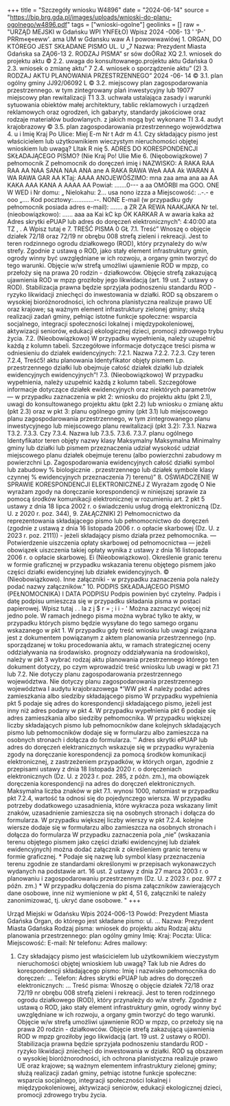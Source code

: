 +++
title = "Szczegóły wniosku W4896"
date = "2024-06-14"
source = "https://bip.brg.gda.pl/images/uploads/wnioski-do-planu-ogolnego/w4896.pdf"
tags = ["wnioski-ogolne"]
geolinks = []
raw = "URZĄD MEJSKI w Gdańsku WPI YNFEŁO) Wpisz  2024 -006- 13 ' 'P-' PRRm«ę«eww'. ama UM w Gdansku waw A I  powowwawiówj   1. ORGAN, DO KTÓREGO JEST SKŁADANE PISMO UL. U „7 Nazwa: Prezydent Miasta Gdańska sa  ZĄ06-13 2. RODZAJ PISMA” sr sów doÓRaż XQ 2.1. wniosek do projektu aktu © 2.2. uwaga do konsultowanego.projektu aktu Gdańska 0 2.3. wniosek o zmianę aktu” 7 2.4. wniosek o sporządzenie aktu” (2)  3. RODZAJ AKTU PLANOWANIA PRZESTRZENNEGO” 2024 -06- 14  © 3.1. plan ogólny gminy JJ92/06092 L © 3.2. miejscowy plan zagospodarowania przestrzennego. w tym zintegrowany plań inwestycyjny lub 19077 miejscowy płan rewitalizacji T1 3.3. uchwała ustalająca zasady i warunki sytuowania obiektów małej architektury, tablic reklamowych i urządzeń reklamowych oraz ogrodzeń, ich gabaryty, standardy jakościowe oraz rodzaje materiałów budowlanych. z jakich mogą być wykonane TI 3.4. audyt krajobrazowy © 3.5. plan zagospodarowania przestrzennego województwa 4. u i Imię Kraj Po Ulice: Miej E-m Nr t Adr m 4.1. Czy składający pismo jest właścicielem lub użytkownikiem wieczystym nieruchomości objętej wnioskiem lub uwagą? Lltak R nię 5. ADRES DO KORESPONDENCJI SKŁADAJĄCEGO PISMO? (Nie Kraj Po! Ulie Mie 6. (Nięobowiązkowe) 7 pełnomocnik Z pełnomocnik do doręczeń imię i NAZWISKO: A RAKA RAA RAA AA NAA SANA NAA ANA ane A RAKA RAWA WeA AAA Ak WARAN A WA RAWA GAR AA KTaj: AAAA ANOJEWÓŚZIMO: mna zaa ama ana aa AA KAKA AAA KANA A AAAA AA Powiał: .......0--- a aa OMÓRBI ma GOO. ONE W WED i Nr domu: „ Nielokahu: 2... usa nono izzza a Miejscowość: ..-.- e ooo „.... Kod pocztowy:............--. NONE E-mail (w przypadku gdy pełnomocnik posiada adres e-mail): ....... a ZR ZA REWA NAAKJAKA Nr tel. (nieobowiązkowo): ...... aaa aa Kai kC kp ÓK KARKAR A w awaria kaka aż Adres skrytki ePUAP lub adres do doręczeń elektronicznych”: 4:40:00 ata TZ ,  . A Wpisz tutaj e 7. TREŚĆ PISMA 0 GŁ 7.1. Treść” Wnoszę o objęcie działek 72/18 oraz 72/19 nr obrębu 008 strefą zieleni i rekreacji. Jest to teren rodzinnego ogrodu działkowego (ROD), który przynależy do w/w strefy. Zgodnie z ustawą o ROD, jako stały element infrastruktury gmin, ogrody winny być uwzględniane w ich rozwoju, a organy gmin tworzyć do tego warunki. Objęcie w/w strefą umożliwi ujawnienie ROD w mpzp, co przełoży się na prawa 20 rodzin - działkowców. Objęcie strefą zakazującą ujawnienia ROD w mpzp groziłoby jego likwidacją (art. 19 ust. 2 ustawy o ROD). Stabilizacja prawna będzie sprzyjała podnoszeniu standardu ROD - ryzyko likwidacji zniechęci do inwestowania w działki. ROD są obszarem o wysokiej bioróżnorodności, ich ochrona planistyczna realizuje prawo UE oraz krajowe; są ważnym element infrastruktury zielonej gminy; służą realizacji zadań gminy, pełniąc istotne funkcje społeczne: wsparcia socjalnego, integracji społeczności lokalnej i międzypokoleniowej, aktywizacji seniorów, edukacji ekologicznej dzieci, promocji zdrowego trybu życia. 7.2. (Nieobowiązkowo) W przypadku wypełnienia, należy uzupełnić każdą z kolumn tabeli. Szczegółowe informacje dotyczące treści pisma w odniesieniu do działek ewidencyjnych: 7.2.1. Nazwa 7.2.2. 7.2.3. Czy teren 7.2.4, Treść5! aktu planowania Identyfikator objęty pismem Lp.  przestrzennego działki lub obejmuje całość działek działki lub działek ewidencyjnych ewidencyjnych”! 7.3. (Nieobowiązkowo) W przypadku wypełnienia, należy uzupełnić każdą z kolumn tabeli. Szczegółowe informacje dotyczące działek ewidencyjnych oraz niektórych parametrów — w przypadku zaznaczenia w pkt 2: wniosku do projektu aktu (pkt 2.1), uwagi do konsultowanego projektu aktu (pkt 2.2) lub wniosku o zmianę aktu (pkt 2.3) oraz w pkt 3: planu ogólnego gminy (pkt 3.1) lub miejscowego planu zagospodarowania przestrzennego, w tym zintegrowanego planu inwestycyjnego lub miejscowego planu rewitalizacji (pkt 3.2): 7.3.1. Nazwa T3.2. 7.3.3. Czy 7.3.4. Nazwa lub 7.3.5. 7.3.6. 7.3.7. planu ogólnego Identyfikator teren objęty nazwy klasy Maksymalny Maksymalna Minimalny gminy lub działki lub pismem przeznaczenia udział wysokość udział miejscowego planu działek obejmuje terenu (albo powierzchni zabudowy m powierzchni Lp.  Zagospodarowania ewidencyjnych całość działki symbol lub zabudowy % biologicznie . przestrzennego lub działek symbole klasy czynnej % ewidencyjnych przeznaczenia 7) terenu)” 8. OŚWIADCZENIE W SPRAWIE KORESPONDENCJI ELEKTRONICZNEJ Z Wyrażam zgodę O Nie wyrażam zgody na doręczanie korespondencji w niniejszej sprawie za pomocą środków komunikacji elektronicznej w rozumieniu art. 2 pkt 5 ustawy z dnia 18 lipca 2002 r. o świadczeniu usług drogą elektroniczną (Dz. U. z 2020 r. poz. 344), 9. ZAŁĄCZNIKI 2) Pełnomocnictwo da reprezentowania składającego pismo lub pełnomocnictwo do doręczeń (zgodnie z ustawą z dnia 16 listopada 2006 r. o opłacie skarbowej (Dz. U. z 2023 r. poz. 2111)) - jeżeli składający pismo działa przez pełnomocnika. — Potwierdzenie uiszczenia opłaty skarbowej od pełnomocnictwa — jeżeli obowiązek uiszczenia takiej opłaty wynika z ustawy z dnia 16 listopada 2006 r. o opłacie skarbowej. Ei  (Nieobowiązkowo). Określenie granic terenu w formie graficznej w przypadku wskazania terenu objętego pismem jako części działki ewidencyjnej lub działek ewidencyjnych. ©  (Nieobowiązkowo). Inne załączniki - w przypadku zaznaczenia pola należy podać nazwy załączników.” 10. PODPIS SKŁADAJĄCEGO PISMO (PEŁNOMOCNIKA) I DATA PODPISU Podpis powinien być czytelny. Padpis i datę podpisu umieszcza się w przypadku składania pisma w postaci papierowej. Wpisz tutaj . . la z j $ r = ; i i   - ' Można zaznaczyć więcej niż jedno pole. W ramach jednego pisma można wybrać tylko te akty, w przypadku których pismo będzie wysyłane do tego samego organu wskazanego w pkt 1. W przypadku gdy treść wniosku lub uwagi związana jest z dokumentem powiązanym z aktem planowania przestrzennego (np. sporządzanej w toku procedowania aktu, w ramach strategicznej oceny oddziaływania na środawisko. prognozy oddziaływania na środowisko), należy w pkt 3 wybrać rodzaj aktu planowania przestrzennego którego ten dokument dotyczy, po czym wprowadzić treść wniosku lub uwagi w pkt 7.1 lub 7.2. Nie dotyczy planu zagospodarowania przestrzennego województwa. Nie dotyczy planu zagospodarowania przestrzennego województwa I audytu krajobrazowega *'WW pkt 4 należy podać adres zamieszkania albo siedziby składającego pismo W przypadku wypełnienia pkt 5 podaje się adres do korespondencji składającego pismo, jeżeli jest inny niż adres podany w pkt 4. W przypadku wypełnienia pkt 6 podaje się adres zamieszkania albo siedziby pełnomocnika. W przypadku większej liczby składających pismo lub pełnomocników dane kolejnych składających pismo lub pełnomocników dodaje się w formularzu albo zamieszcza na osobnych stronach i dołącza do formularza. '' Adres skrytki ePUAP lub adres do doręczeń elektranicznych wskazuje się w przypadku wyrażenia zgody na doręczanie korespondencji za pomocą środków komunikacji elektronicznej, z zastrzeżeniem przypadków, w których organ, zgodnie z przepisami ustawy z dnia 18 listopada 2020 r. o doręczeniach elektronicznych (Dz. U. z 2023 r. poz. 285, z późn. zm.), ma obowiązek doręczenia korespondencji na adres do doręczeń elektronicznych. Maksymalna liczba znaków w pkt 7.1. wynosi 1000, natomiast w przypadku pkt 7.2.4, wartość ta odnosi się do pojedynczego wiersza. W przypadku potrzeby dodatkowego uzasadnienia, które wykracza poza wskazany limit znaków, uzasadnienie zamieszcza się na osobnych stronach i dołącza do formularza. W przypadku większej liczby wierszy w pkt 7.2.4. kolejne wiersze dodaje się w formułarzu albo zamieszcza na osobnych stronach i dołącza do formularza W przypadku zaznaczenia pola „nie” (wskazania terenu objętego pismem jako części działki ewidencyjnej lub działek ewidencyjnych) można dodać załącznik z określeniem granic terenu w formie graficznej. * Podaje się nazwę lub symbol klasy przeznaczenia terenu zgodnie ze standardami określonymi w przepisach wykonawczych wydanych na podstawie art. 16 ust. 2 ustawy z dnia 27 marca 2003 r. o planowaniu i zagospodarowaniu przestrzennym (Dz. U. z 2023 r. poz. 977 z późn. zm.) * W przypadku dołączenia do pisma załączników zawierających dane osobowe, inne niż wymienione w pkt 4, 51 6, załączniki te należy zanonimizować, tj. ukryć dane osobowe. "
+++

Urząd Miejski w Gdańsku
Wpis 2024-006-13
Powód: Prezydent Miasta Gdańska
Organ, do którego jest składane pismo: ul. ...
Nazwa: Prezydent Miasta Gdańska
Rodzaj pisma: wniosek do projektu aktu
Rodzaj aktu planowania przestrzennego: plan ogólny gminy
Imię:
Kraj:
Poczta:
Ulica:
Miejscowość:
E-mail:
Nr telefonu:
Adres mailowy:
1. Czy składający pismo jest właścicielem lub użytkownikiem wieczystym nieruchomości objętej wnioskiem lub uwagą?
Tak lub nie
Adres do korespondencji składającego pismo:
Imię i nazwisko pełnomocnika do doręczeń: ...
Telefon:
Adres skrytki ePUAP lub adres do doręczeń elektronicznych: ...
Treść pisma:
Wnoszę o objęcie działek 72/18 oraz 72/19 nr obrębu 008 strefą zieleni i rekreacji. Jest to teren rodzinnego ogrodu działkowego (ROD), który przynależy do w/w strefy. Zgodnie z ustawą o ROD, jako stały element infrastruktury gmin, ogrody winny być uwzględniane w ich rozwoju, a organy gmin tworzyć do tego warunki. Objęcie w/w strefą umożliwi ujawnienie ROD w mpzp, co przełoży się na prawa 20 rodzin - działkowców. Objęcie strefą zakazującą ujawnienia ROD w mpzp groziłoby jego likwidacją (art. 19 ust. 2 ustawy o ROD). Stabilizacja prawna będzie sprzyjała podnoszeniu standardu ROD - ryzyko likwidacji zniechęci do inwestowania w działki. ROD są obszarem o wysokiej bioróżnorodności, ich ochrona planistyczna realizuje prawo UE oraz krajowe; są ważnym elementem infrastruktury zielonej gminy; służą realizacji zadań gminy, pełniąc istotne funkcje społeczne: wsparcia socjalnego, integracji społeczności lokalnej i międzypokoleniowej, aktywizacji seniorów, edukacji ekologicznej dzieci, promocji zdrowego trybu życia.


